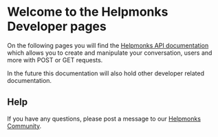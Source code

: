 # Welcome to the Helpmonks Developer pages

On the following pages you will find the [Helpmonks API documentation](/api/overview/) which allows you to create and manipulate your conversation, users and more with POST or GET requests.

In the future this documentation will also hold other developer related documentation.

## Help

If you have any questions, please post a message to our [Helpmonks Community](https://community.helpmonks.com).
